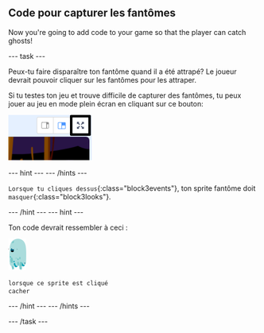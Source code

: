 ## Code pour capturer les fantômes

Now you're going to add code to your game so that the player can catch ghosts!

\--- task \---

Peux-tu faire disparaître ton fantôme quand il a été attrapé? Le joueur devrait pouvoir cliquer sur les fantômes pour les attraper.

Si tu testes ton jeu et trouve difficile de capturer des fantômes, tu peux jouer au jeu en mode plein écran en cliquant sur ce bouton:

![capture d'écran](images/ghost-fullscreen-annotated.png)

\--- hint \--- \--- /hints \---

`Lorsque tu cliques dessus`{:class="block3events"}, ton sprite fantôme doit `masquer`{:class="block3looks"}.

\--- /hint \--- \--- hint \---

Ton code devrait ressembler à ceci :

![sprite-fantôme](images/ghost-sprite.png)

```blocks3
lorsque ce sprite est cliqué
cacher
```

\--- /hint \--- \--- /hints \---

\--- /task \---